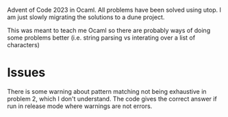 Advent of Code 2023 in Ocaml. All problems have been solved using utop. I am just slowly migrating the solutions to a dune project.

This was meant to teach me Ocaml so there are probably ways of doing some problems better (i.e. string parsing vs interating over a list of characters)

# Issues

There is some warning about pattern matching not being exhaustive in problem 2, which I don't understand. The code gives the correct answer if run in release mode where warnings are not errors.


